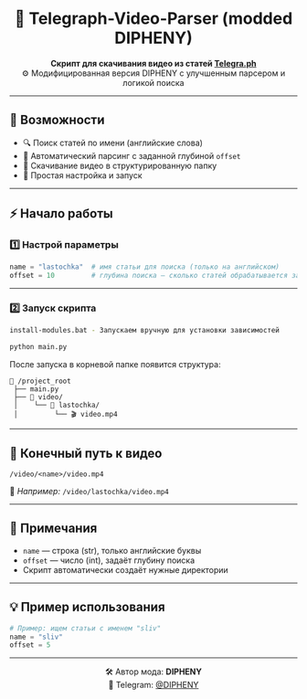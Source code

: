 <h1 align="center">🎥 Telegraph-Video-Parser (modded DIPHENY)</h1>

<p align="center">
  <b>Скрипт для скачивания видео из статей <a href="https://telegra.ph" target="_blank">Telegra.ph</a></b><br>
  ⚙️ Модифицированная версия DIPHENY с улучшенным парсером и логикой поиска
</p>

---

## 🚀 Возможности

* 🔍 Поиск статей по имени (английские слова)
* 📅 Автоматический парсинг с заданной глубиной `offset`
* 💾 Скачивание видео в структурированную папку
* 🧩 Простая настройка и запуск

---

## ⚡ Начало работы

### 1️⃣ Настрой параметры

```python
name = "lastochka"  # имя статьи для поиска (только на английском)
offset = 10         # глубина поиска — сколько статей обрабатывается за день
```

---

### 2️⃣ Запуск скрипта

```bash
install-modules.bat - Запускаем вручную для установки зависимостей
```
```bash
python main.py
```

После запуска в корневой папке появится структура:

```
📁 /project_root
 ├── main.py
 ├── 📁 video/
 │    └── 📁 lastochka/
 │         └── 🎬 video.mp4
```

---

## 📂 Конечный путь к видео

```
/video/<name>/video.mp4
```

📌 *Например:*
`/video/lastochka/video.mp4`

---

## 🧠 Примечания

* `name` — строка (str), только английские буквы
* `offset` — число (int), задаёт глубину поиска
* Скрипт автоматически создаёт нужные директории

---

## 💡 Пример использования

```python
# Пример: ищем статьи с именем "sliv"
name = "sliv"
offset = 5
```

---
<p align="center">
  🛠 Автор мода: <b>DIPHENY</b><br>
  💬 Telegram: <a href="https://t.me/@DIPHENY" target="_blank">@DIPHENY</a><br>
</p>

